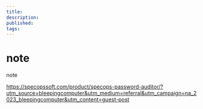 ```yaml
---
title:
description:
published:
tags: 
---
```

# note
note

<https://specopssoft.com/product/specops-password-auditor/?utm_source=bleepingcomputer&utm_medium=referral&utm_campaign=na_2023_bleepingcomputer&utm_content=guest-post>